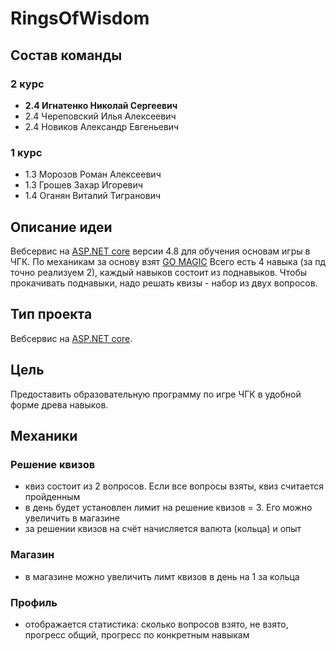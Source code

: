 # RingsOfWisdom

## Состав команды
### 2 курс
- **2.4 Игнатенко Николай Сергеевич**
- 2.4 Череповский Илья Алексеевич
- 2.4 Новиков Александр Евгеньевич

### 1 курс
- 1.3 Морозов Роман Алексеевич
- 1.3 Грошев Захар Игоревич
- 1.4 Оганян Виталий Тигранович

## Описание идеи

Вебсервис на [ASP.NET core](https://dotnet.microsoft.com/en-us/apps/aspnet) версии 4.8 для обучения основам игры в ЧГК. По механикам за основу взят [GO MAGIC](https://gomagic.org/ru/go-problems/)
Всего есть 4 навыка (за пд точно реализуем 2), каждый навыков состоит из поднавыков. Чтобы прокачивать поднавыки, надо решать квизы - набор из двух вопросов.

## Тип проекта

Вебсервис на [ASP.NET core](https://dotnet.microsoft.com/en-us/apps/aspnet).

## Цель

Предоставить образовательную программу по игре ЧГК в удобной форме древа навыков.

## Механики

### Решение квизов
- квиз состоит из 2 вопросов. Если все вопросы взяты, квиз считается пройденным
- в день будет установлен лимит на решение квизов = 3. Его можно увеличить в магазине
- за решении квизов на счёт начисляется валюта (кольца) и опыт

### Магазин
- в магазине можно увеличить лимт квизов в день на 1 за кольца

### Профиль
- отображается статистика: сколько вопросов взято, не взято, прогресс общий, прогресс по конкретным навыкам




